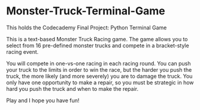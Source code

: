 # Monster-Truck-Terminal-Game
This holds the Codecademy Final Project: Python Terminal Game

This is a text-based Monster Truck Racing game. The game allows you to select from 16 pre-defined monster trucks and compete in a bracket-style racing event.

You will compete in one-vs-one racing in each racing round. You can push your truck to the limits in order to win the race, but the harder you push the truck, the more likely (and more severely) you are to damage the truck. You only have one opportunity to make a repair, so you must be strategic in how hard you push the truck and when to make the repair.

Play and I hope you have fun!
